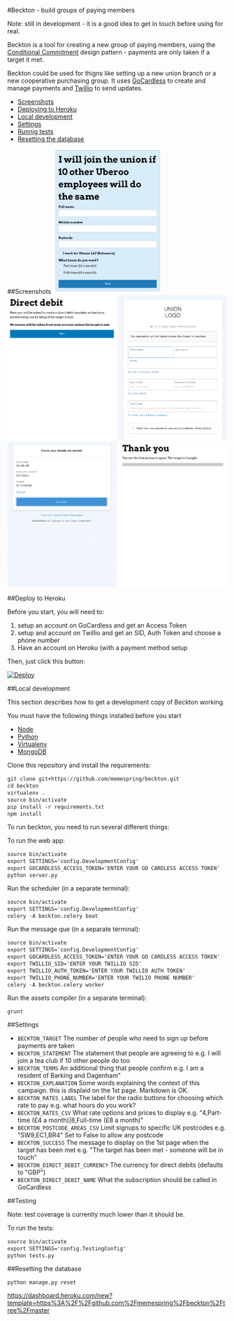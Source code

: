 #Beckton - build groups of paying members

Note: still in development - it is a good idea to get in touch before using for real.

Beckton is a tool for creating a new group of paying members, using the [Conditional Commitment](https://kclpure.kcl.ac.uk/portal/en/publications/how-the-internet-can-overcome-the-collective-action-problem(7043d36c-a77f-4304-85ce-8987b4ba2903)/export.html
) design pattern -  payments are only taken if a target it met.

Beckton could be used for thigns like setting up a new union branch or a new cooperative purchasing group. It uses [GoCardless](https://gocardless.com) to create and manage payments and [Twillio](https://www.twilio.com/) to send updates.

* [Screenshots](#screenshots)
* [Deploying to Heroku](#deploy-to-heroku)
* [Local development](#local-development)
* [Settings](#settings)
* [Runnig tests](#testing)
* [Resetting the database](resetting-the-database)


##Screenshots
<img src="https://github.com/memespring/beckton/raw/master/docs/step1.png" width="250"/>
<img src="https://github.com/memespring/beckton/raw/master/docs/step2.png" width="250"/>
<img src="https://github.com/memespring/beckton/raw/master/docs/step3.png" width="250"/>
<img src="https://github.com/memespring/beckton/raw/master/docs/step4.png" width="250"/>
<img src="https://github.com/memespring/beckton/raw/master/docs/step5.png" width="250"/>

##Deploy to Heroku

Before you start, you will need to:

1. setup an account on GoCardless and get an Access Token
2. setup and account on Twillio and get an SID, Auth Token and choose a phone number
3. Have an account on Heroku (with a payment method setup

Then, just click this button:

[![Deploy](https://www.herokucdn.com/deploy/button.svg)](https://heroku.com/deploy)

##Local development

This section describes how to get a development copy of Beckton working.

You must have the following things installed before you start

* [Node](https://nodejs.org/en/)
* [Python](https://www.python.org)
* [Virtualenv](https://virtualenv.pypa.io/en/stable/)
* [MongoDB](https://www.mongodb.com)


Clone this repository and install the requirements:

```
git clone git+https://github.com/memespring/beckton.git
cd beckton
virtualenv .
source bin/activate
pip install -r requirements.txt
npm install
```

To run beckton, you need to run several different things:

To run the web app:

```
source bin/activate
export SETTINGS='config.DevelopmentConfig'
export GOCARDLESS_ACCESS_TOKEN='ENTER YOUR GO CARDLESS ACCESS TOKEN'
python server.py
```

Run the scheduler (in a separate terminal):
```
source bin/activate
export SETTINGS='config.DevelopmentConfig'
celery -A beckton.celery beat
```

Run the message que (in a separate terminal):
```
source bin/activate
export SETTINGS='config.DevelopmentConfig'
export GOCARDLESS_ACCESS_TOKEN='ENTER YOUR GO CARDLESS ACCESS TOKEN'
export TWILLIO_SID='ENTER YOUR TWILLIO SID'
export TWILLIO_AUTH_TOKEN='ENTER YOUR TWILLIO AUTH TOKEN'
export TWILLIO_PHONE_NUMBER='ENTER YOUR TWILIO PHONE NUMBER'
celery -A beckton.celery worker
```

Run the assets compiler (in a separate terminal):

```
grunt
```

##Settings
* ``` BECKTON_TARGET ``` The number of people who need to sign up before payments are taken
* ``` BECKTON_STATEMENT ``` The statement that people are agreeing to e.g. I will join a tea club if 10 other people do too
* ``` BECKTON_TERMS ``` An additional thing that people confirm e.g. I am a resident of Barking and Dagenham"
* ``` BECKTON_EXPLANATION ``` Some words explaining the context of this campaign. this is displaid on the 1st page. Markdown is OK.
* ``` BECKTON_RATES_LABEL ``` The label for the radio buttons for choosing which rate to pay e.g. what hours do you work?
* ``` BECKTON_RATES_CSV ``` What rate options and prices to display e.g. "4,Part-time (&pound;4 a month)|8,Full-time (&pound;8 a month)"
* ``` BECKTON_POSTCODE_AREAS_CSV ``` Limit signups to specific UK postcodes e.g. "SW9,EC1,BR4" Set to False to allow any postcode
* ``` BECKTON_SUCCESS ``` The message to display on the 1st page when the target has been met e.g. "The target has been met - someone will be in touch"
* ``` BECKTON_DIRECT_DEBIT_CURRENCY ``` The currency for direct debits (defaults to "GBP")
* ``` BECKTON_DIRECT_DEBIT_NAME ``` What the subscription should be called in GoCardless


##Testing

Note: test coverage is currently much lower than it should be.

To run the tests:

```
source bin/activate
export SETTINGS='config.TestingConfig'
python tests.py
```

##Resetting the database
```
python manage.py reset
```




https://dashboard.heroku.com/new?template=https%3A%2F%2Fgithub.com%2Fmemespring%2Fbeckton%2Ftree%2Fmaster
